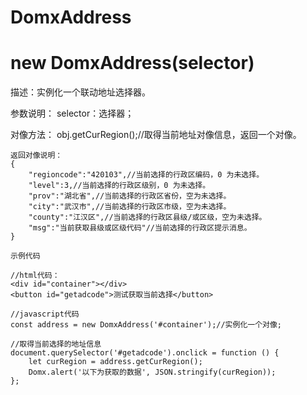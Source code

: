 # DomxAddress

# new DomxAddress(selector)

描述：实例化一个联动地址选择器。

参数说明：
selector：选择器；

对像方法：
obj.getCurRegion();//取得当前地址对像信息，返回一个对像。

    返回对像说明：
    {
        "regioncode":"420103",//当前选择的行政区编码，0 为未选择。
        "level":3,//当前选择的行政区级别，0 为未选择。
        "prov":"湖北省",//当前选择的行政区省份，空为未选择。
        "city":"武汉市",//当前选择的行政区市级，空为未选择。
        "county":"江汉区",//当前选择的行政区县级/或区级，空为未选择。
        "msg":"当前获取县级或区级代码"//当前选择的行政区提示消息。
    }

    示例代码

    //html代码：
    <div id="container"></div>
    <button id="getadcode">测试获取当前选择</button>

    //javascript代码
    const address = new DomxAddress('#container');//实例化一个对像;

    //取得当前选择的地址信息
    document.querySelector('#getadcode').onclick = function () {
        let curRegion = address.getCurRegion();
        Domx.alert('以下为获取的数据', JSON.stringify(curRegion));
    };
